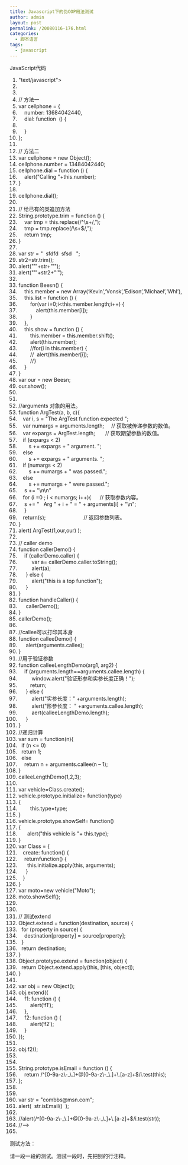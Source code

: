```yaml
---
title: Javascript下的伪OOP用法测试
author: admin
layout: post
permalink: /20080116-176.html
categories:
  - 脚本语言
tags:
  - javascript
---
```

<div class="codeText">
  <div class="codeHead">
    JavaScript代码
  </div>
  
  <ol class="dp-c" start="1">
    <li class="alt">
      <span><span><script&nbsp;type=</span><span class="string">"text/javascript"</span><span>>&nbsp;&nbsp;</span></span>
    </li>
    <li class="">
      <span><!&#8211;&nbsp;&nbsp;</span>
    </li>
    <li class="alt">
      <span>&nbsp;&nbsp;</span>
    </li>
    <li class="">
      <span><span class="comment">//&nbsp;方法一</span><span>&nbsp;&nbsp;</span></span>
    </li>
    <li class="alt">
      <span><span class="keyword">var</span><span>&nbsp;cellphone&nbsp;=&nbsp;{&nbsp;&nbsp;</span></span>
    </li>
    <li class="">
      <span>&nbsp;&nbsp;&nbsp;&nbsp;number:&nbsp;13684042440,&nbsp;&nbsp;</span>
    </li>
    <li class="alt">
      <span>&nbsp;&nbsp;&nbsp;&nbsp;dial:&nbsp;<span class="keyword">function</span><span>&nbsp;&nbsp;()&nbsp;{&nbsp;&nbsp;</span></span>
    </li>
    <li class="">
      <span>&nbsp;&nbsp;&nbsp;&nbsp;&nbsp;&nbsp;&nbsp;&nbsp;&nbsp;&nbsp;</span>
    </li>
    <li class="alt">
      <span>&nbsp;&nbsp;&nbsp;&nbsp;}&nbsp;&nbsp;</span>
    </li>
    <li class="">
      <span>};&nbsp;&nbsp;</span>
    </li>
    <li class="alt">
      <span>&nbsp;&nbsp;</span>
    </li>
    <li class="">
      <span><span class="comment">//&nbsp;方法二</span><span>&nbsp;&nbsp;</span></span>
    </li>
    <li class="alt">
      <span><span class="keyword">var</span><span>&nbsp;cellphone&nbsp;=&nbsp;</span><span class="keyword">new</span><span>&nbsp;Object();&nbsp;&nbsp;</span></span>
    </li>
    <li class="">
      <span>cellphone.number&nbsp;=&nbsp;13484042440;&nbsp;&nbsp;</span>
    </li>
    <li class="alt">
      <span>cellphone.dial&nbsp;=&nbsp;<span class="keyword">function</span><span>&nbsp;()&nbsp;{&nbsp;&nbsp;</span></span>
    </li>
    <li class="">
      <span>&nbsp;&nbsp;&nbsp;&nbsp;alert(<span class="string">"Calling&nbsp;"</span><span>+</span><span class="keyword">this</span><span>.number);&nbsp;&nbsp;</span></span>
    </li>
    <li class="alt">
      <span>}&nbsp;&nbsp;</span>
    </li>
    <li class="">
      <span>&nbsp;&nbsp;</span>
    </li>
    <li class="alt">
      <span>cellphone.dial();&nbsp;&nbsp;</span>
    </li>
    <li class="">
      <span>&nbsp;&nbsp;</span>
    </li>
    <li class="alt">
      <span><span class="comment">//&nbsp;给已有的类追加方法</span><span>&nbsp;&nbsp;</span></span>
    </li>
    <li class="">
      <span>String.prototype.trim&nbsp;=&nbsp;<span class="keyword">function</span><span>&nbsp;()&nbsp;{&nbsp;&nbsp;</span></span>
    </li>
    <li class="alt">
      <span>&nbsp;&nbsp;&nbsp;&nbsp;<span class="keyword">var</span><span>&nbsp;tmp&nbsp;=&nbsp;</span><span class="keyword">this</span><span>.replace(/^\s+/,</span><span class="string">&#8221;</span><span>);&nbsp;&nbsp;</span></span>
    </li>
    <li class="">
      <span>&nbsp;&nbsp;&nbsp;&nbsp;tmp&nbsp;=&nbsp;tmp.replace(/\s+$/,<span class="string">&#8221;</span><span>);&nbsp;&nbsp;</span></span>
    </li>
    <li class="alt">
      <span>&nbsp;&nbsp;&nbsp;&nbsp;<span class="keyword">return</span><span>&nbsp;tmp;&nbsp;&nbsp;</span></span>
    </li>
    <li class="">
      <span>}&nbsp;&nbsp;</span>
    </li>
    <li class="alt">
      <span>&nbsp;&nbsp;</span>
    </li>
    <li class="">
      <span><span class="keyword">var</span><span>&nbsp;str&nbsp;=&nbsp;</span><span class="string">"&nbsp;&nbsp;sfdfd&nbsp;&nbsp;sfsd&nbsp;&nbsp;&nbsp;"</span><span>;&nbsp;&nbsp;</span></span>
    </li>
    <li class="alt">
      <span>str2=str.trim();&nbsp;&nbsp;</span>
    </li>
    <li class="">
      <span>alert(<span class="string">"&#8217;"</span><span>+str+</span><span class="string">"&#8217;"</span><span>);&nbsp;&nbsp;</span></span>
    </li>
    <li class="alt">
      <span>alert(<span class="string">"&#8217;"</span><span>+str2+</span><span class="string">"&#8217;"</span><span>);&nbsp;&nbsp;</span></span>
    </li>
    <li class="">
      <span>&nbsp;&nbsp;</span>
    </li>
    <li class="alt">
      <span><span class="keyword">function</span><span>&nbsp;Beesn()&nbsp;{&nbsp;&nbsp;</span></span>
    </li>
    <li class="">
      <span>&nbsp;&nbsp;&nbsp;&nbsp;<span class="keyword">this</span><span>.member&nbsp;=&nbsp;</span><span class="keyword">new</span><span>&nbsp;Array(</span><span class="string">&#8216;Kevin&#8217;</span><span>,</span><span class="string">&#8216;Vonsk&#8217;</span><span>,</span><span class="string">&#8216;Edison&#8217;</span><span>,</span><span class="string">&#8216;Michael&#8217;</span><span>,</span><span class="string">&#8216;Whl&#8217;</span><span>),&nbsp;&nbsp;</span></span>
    </li>
    <li class="alt">
      <span>&nbsp;&nbsp;&nbsp;&nbsp;<span class="keyword">this</span><span>.list&nbsp;=&nbsp;</span><span class="keyword">function</span><span>&nbsp;()&nbsp;{&nbsp;&nbsp;</span></span>
    </li>
    <li class="">
      <span>&nbsp;&nbsp;&nbsp;&nbsp;&nbsp;&nbsp;&nbsp;&nbsp;<span class="keyword">for</span><span>(</span><span class="keyword">var</span><span>&nbsp;i=0;i<</span><span class="keyword">this</span><span>.member.length;i++)&nbsp;{&nbsp;&nbsp;</span></span>
    </li>
    <li class="alt">
      <span>&nbsp;&nbsp;&nbsp;&nbsp;&nbsp;&nbsp;&nbsp;&nbsp;&nbsp;&nbsp;&nbsp;&nbsp;alert(<span class="keyword">this</span><span>.member[i]);&nbsp;&nbsp;</span></span>
    </li>
    <li class="">
      <span>&nbsp;&nbsp;&nbsp;&nbsp;&nbsp;&nbsp;&nbsp;&nbsp;}&nbsp;&nbsp;</span>
    </li>
    <li class="alt">
      <span>&nbsp;&nbsp;&nbsp;&nbsp;},&nbsp;&nbsp;</span>
    </li>
    <li class="">
      <span>&nbsp;&nbsp;&nbsp;&nbsp;<span class="keyword">this</span><span>.show&nbsp;=&nbsp;</span><span class="keyword">function</span><span>&nbsp;()&nbsp;{&nbsp;&nbsp;</span></span>
    </li>
    <li class="alt">
      <span>&nbsp;&nbsp;&nbsp;&nbsp;&nbsp;&nbsp;&nbsp;&nbsp;<span class="keyword">this</span><span>.member&nbsp;=&nbsp;</span><span class="keyword">this</span><span>.member.shift();&nbsp;&nbsp;</span></span>
    </li>
    <li class="">
      <span>&nbsp;&nbsp;&nbsp;&nbsp;&nbsp;&nbsp;&nbsp;&nbsp;alert(<span class="keyword">this</span><span>.member);&nbsp;&nbsp;</span></span>
    </li>
    <li class="alt">
      <span>&nbsp;&nbsp;&nbsp;&nbsp;&nbsp;&nbsp;&nbsp;&nbsp;<span class="comment">//for(i&nbsp;in&nbsp;this.member)&nbsp;{</span><span>&nbsp;&nbsp;</span></span>
    </li>
    <li class="">
      <span>&nbsp;&nbsp;&nbsp;&nbsp;&nbsp;&nbsp;&nbsp;&nbsp;<span class="comment">//&nbsp;&nbsp;alert(this.member[i]);</span><span>&nbsp;&nbsp;</span></span>
    </li>
    <li class="alt">
      <span>&nbsp;&nbsp;&nbsp;&nbsp;&nbsp;&nbsp;&nbsp;&nbsp;<span class="comment">//}</span><span>&nbsp;&nbsp;</span></span>
    </li>
    <li class="">
      <span>&nbsp;&nbsp;&nbsp;&nbsp;}&nbsp;&nbsp;</span>
    </li>
    <li class="alt">
      <span>}&nbsp;&nbsp;</span>
    </li>
    <li class="">
      <span><span class="keyword">var</span><span>&nbsp;our&nbsp;=&nbsp;</span><span class="keyword">new</span><span>&nbsp;Beesn;&nbsp;&nbsp;</span></span>
    </li>
    <li class="alt">
      <span>our.show();&nbsp;&nbsp;</span>
    </li>
    <li class="">
      <span>&nbsp;&nbsp;</span>
    </li>
    <li class="alt">
      <span>&nbsp;&nbsp;</span>
    </li>
    <li class="">
      <span><span class="comment">//arguments&nbsp;对象的用法。</span><span>&nbsp;&nbsp;</span></span>
    </li>
    <li class="alt">
      <span><span class="keyword">function</span><span>&nbsp;ArgTest(a,&nbsp;b,&nbsp;c){&nbsp;&nbsp;</span></span>
    </li>
    <li class="">
      <span>&nbsp;&nbsp;&nbsp;<span class="keyword">var</span><span>&nbsp;i,&nbsp;s&nbsp;=&nbsp;</span><span class="string">"The&nbsp;ArgTest&nbsp;function&nbsp;expected&nbsp;"</span><span>;&nbsp;&nbsp;</span></span>
    </li>
    <li class="alt">
      <span>&nbsp;&nbsp;&nbsp;<span class="keyword">var</span><span>&nbsp;numargs&nbsp;=&nbsp;arguments.length;&nbsp;&nbsp;&nbsp;&nbsp;&nbsp;</span><span class="comment">//&nbsp;获取被传递参数的数值。</span><span>&nbsp;&nbsp;</span></span>
    </li>
    <li class="">
      <span>&nbsp;&nbsp;&nbsp;<span class="keyword">var</span><span>&nbsp;expargs&nbsp;=&nbsp;ArgTest.length;&nbsp;&nbsp;&nbsp;&nbsp;&nbsp;&nbsp;&nbsp;</span><span class="comment">//&nbsp;获取期望参数的数值。</span><span>&nbsp;&nbsp;</span></span>
    </li>
    <li class="alt">
      <span>&nbsp;&nbsp;&nbsp;<span class="keyword">if</span><span>&nbsp;(expargs&nbsp;<&nbsp;2)&nbsp;&nbsp;</span></span>
    </li>
    <li class="">
      <span>&nbsp;&nbsp;&nbsp;&nbsp;&nbsp;&nbsp;&nbsp;s&nbsp;+=&nbsp;expargs&nbsp;+&nbsp;<span class="string">"&nbsp;argument.&nbsp;"</span><span>;&nbsp;&nbsp;</span></span>
    </li>
    <li class="alt">
      <span>&nbsp;&nbsp;&nbsp;<span class="keyword">else</span><span>&nbsp;&nbsp;</span></span>
    </li>
    <li class="">
      <span>&nbsp;&nbsp;&nbsp;&nbsp;&nbsp;&nbsp;&nbsp;s&nbsp;+=&nbsp;expargs&nbsp;+&nbsp;<span class="string">"&nbsp;arguments.&nbsp;"</span><span>;&nbsp;&nbsp;</span></span>
    </li>
    <li class="alt">
      <span>&nbsp;&nbsp;&nbsp;<span class="keyword">if</span><span>&nbsp;(numargs&nbsp;<&nbsp;2)&nbsp;&nbsp;</span></span>
    </li>
    <li class="">
      <span>&nbsp;&nbsp;&nbsp;&nbsp;&nbsp;&nbsp;&nbsp;s&nbsp;+=&nbsp;numargs&nbsp;+&nbsp;<span class="string">"&nbsp;was&nbsp;passed."</span><span>;&nbsp;&nbsp;</span></span>
    </li>
    <li class="alt">
      <span>&nbsp;&nbsp;&nbsp;<span class="keyword">else</span><span>&nbsp;&nbsp;</span></span>
    </li>
    <li class="">
      <span>&nbsp;&nbsp;&nbsp;&nbsp;&nbsp;&nbsp;&nbsp;s&nbsp;+=&nbsp;numargs&nbsp;+&nbsp;<span class="string">"&nbsp;were&nbsp;passed."</span><span>;&nbsp;&nbsp;</span></span>
    </li>
    <li class="alt">
      <span>&nbsp;&nbsp;&nbsp;&nbsp;s&nbsp;+=&nbsp;<span class="string">"\n\n"</span><span>&nbsp;&nbsp;</span></span>
    </li>
    <li class="">
      <span>&nbsp;&nbsp;&nbsp;<span class="keyword">for</span><span>&nbsp;(i&nbsp;=0&nbsp;;&nbsp;i&nbsp;<&nbsp;numargs;&nbsp;i++){&nbsp;&nbsp;&nbsp;&nbsp;&nbsp;&nbsp;</span><span class="comment">//&nbsp;获取参数内容。</span><span>&nbsp;&nbsp;</span></span>
    </li>
    <li class="alt">
      <span>&nbsp;&nbsp;&nbsp;&nbsp;s&nbsp;+=&nbsp;<span class="string">"&nbsp;&nbsp;&nbsp;Arg&nbsp;"</span><span>&nbsp;+&nbsp;i&nbsp;+&nbsp;</span><span class="string">"&nbsp;=&nbsp;"</span><span>&nbsp;+&nbsp;arguments[i]&nbsp;+&nbsp;</span><span class="string">"\n"</span><span>;&nbsp;&nbsp;</span></span>
    </li>
    <li class="">
      <span>&nbsp;&nbsp;&nbsp;&nbsp;}&nbsp;&nbsp;</span>
    </li>
    <li class="alt">
      <span>&nbsp;&nbsp;&nbsp;<span class="keyword">return</span><span>(s);&nbsp;&nbsp;&nbsp;&nbsp;&nbsp;&nbsp;&nbsp;&nbsp;&nbsp;&nbsp;&nbsp;&nbsp;&nbsp;&nbsp;&nbsp;&nbsp;&nbsp;&nbsp;&nbsp;&nbsp;&nbsp;&nbsp;&nbsp;&nbsp;&nbsp;&nbsp;</span><span class="comment">//&nbsp;返回参数列表。</span><span>&nbsp;&nbsp;</span></span>
    </li>
    <li class="">
      <span>}&nbsp;&nbsp;</span>
    </li>
    <li class="alt">
      <span>alert(&nbsp;ArgTest(1,our,our)&nbsp;);&nbsp;&nbsp;</span>
    </li>
    <li class="">
      <span>&nbsp;&nbsp;</span>
    </li>
    <li class="alt">
      <span><span class="comment">//&nbsp;caller&nbsp;demo</span><span>&nbsp;&nbsp;</span></span>
    </li>
    <li class="">
      <span><span class="keyword">function</span><span>&nbsp;callerDemo()&nbsp;{&nbsp;&nbsp;</span></span>
    </li>
    <li class="alt">
      <span>&nbsp;&nbsp;&nbsp;&nbsp;<span class="keyword">if</span><span>&nbsp;(callerDemo.caller)&nbsp;{&nbsp;&nbsp;</span></span>
    </li>
    <li class="">
      <span>&nbsp;&nbsp;&nbsp;&nbsp;&nbsp;&nbsp;&nbsp;&nbsp;&nbsp;<span class="keyword">var</span><span>&nbsp;a=&nbsp;callerDemo.caller.toString();&nbsp;&nbsp;</span></span>
    </li>
    <li class="alt">
      <span>&nbsp;&nbsp;&nbsp;&nbsp;&nbsp;&nbsp;&nbsp;&nbsp;&nbsp;alert(a);&nbsp;&nbsp;</span>
    </li>
    <li class="">
      <span>&nbsp;&nbsp;&nbsp;&nbsp;&nbsp;}&nbsp;<span class="keyword">else</span><span>&nbsp;{&nbsp;&nbsp;</span></span>
    </li>
    <li class="alt">
      <span>&nbsp;&nbsp;&nbsp;&nbsp;&nbsp;&nbsp;&nbsp;&nbsp;&nbsp;alert(<span class="string">"this&nbsp;is&nbsp;a&nbsp;top&nbsp;function"</span><span>);&nbsp;&nbsp;</span></span>
    </li>
    <li class="">
      <span>&nbsp;&nbsp;&nbsp;&nbsp;&nbsp;}&nbsp;&nbsp;</span>
    </li>
    <li class="alt">
      <span>}&nbsp;&nbsp;</span>
    </li>
    <li class="">
      <span><span class="keyword">function</span><span>&nbsp;handleCaller()&nbsp;{&nbsp;&nbsp;</span></span>
    </li>
    <li class="alt">
      <span>&nbsp;&nbsp;&nbsp;&nbsp;&nbsp;callerDemo();&nbsp;&nbsp;</span>
    </li>
    <li class="">
      <span>}&nbsp;&nbsp;</span>
    </li>
    <li class="alt">
      <span>callerDemo();&nbsp;&nbsp;</span>
    </li>
    <li class="">
      <span>&nbsp;&nbsp;</span>
    </li>
    <li class="alt">
      <span><span class="comment">//callee可以打印其本身</span><span>&nbsp;&nbsp;</span></span>
    </li>
    <li class="">
      <span><span class="keyword">function</span><span>&nbsp;calleeDemo()&nbsp;{&nbsp;&nbsp;</span></span>
    </li>
    <li class="alt">
      <span>&nbsp;&nbsp;&nbsp;&nbsp;&nbsp;alert(arguments.callee);&nbsp;&nbsp;</span>
    </li>
    <li class="">
      <span>}&nbsp;&nbsp;</span>
    </li>
    <li class="alt">
      <span><span class="comment">//用于验证参数</span><span>&nbsp;&nbsp;</span></span>
    </li>
    <li class="">
      <span><span class="keyword">function</span><span>&nbsp;calleeLengthDemo(arg1,&nbsp;arg2)&nbsp;{&nbsp;&nbsp;</span></span>
    </li>
    <li class="alt">
      <span>&nbsp;&nbsp;&nbsp;&nbsp;<span class="keyword">if</span><span>&nbsp;(arguments.length==arguments.callee.length)&nbsp;{&nbsp;&nbsp;</span></span>
    </li>
    <li class="">
      <span>&nbsp;&nbsp;&nbsp;&nbsp;&nbsp;&nbsp;&nbsp;&nbsp;&nbsp;window.alert(<span class="string">"验证形参和实参长度正确！"</span><span>);&nbsp;&nbsp;</span></span>
    </li>
    <li class="alt">
      <span>&nbsp;&nbsp;&nbsp;&nbsp;&nbsp;&nbsp;&nbsp;&nbsp;<span class="keyword">return</span><span>;&nbsp;&nbsp;</span></span>
    </li>
    <li class="">
      <span>&nbsp;&nbsp;&nbsp;&nbsp;&nbsp;}&nbsp;<span class="keyword">else</span><span>&nbsp;{&nbsp;&nbsp;</span></span>
    </li>
    <li class="alt">
      <span>&nbsp;&nbsp;&nbsp;&nbsp;&nbsp;&nbsp;&nbsp;&nbsp;&nbsp;alert(<span class="string">"实参长度："</span><span>&nbsp;+arguments.length);&nbsp;&nbsp;</span></span>
    </li>
    <li class="">
      <span>&nbsp;&nbsp;&nbsp;&nbsp;&nbsp;&nbsp;&nbsp;&nbsp;&nbsp;alert(<span class="string">"形参长度：&nbsp;"</span><span>&nbsp;+arguments.callee.length);&nbsp;&nbsp;</span></span>
    </li>
    <li class="alt">
      <span>&nbsp;&nbsp;&nbsp;&nbsp;&nbsp;&nbsp;&nbsp;&nbsp;&nbsp;aert(calleeLengthDemo.length);&nbsp;&nbsp;</span>
    </li>
    <li class="">
      <span>&nbsp;&nbsp;&nbsp;&nbsp;&nbsp;}&nbsp;&nbsp;</span>
    </li>
    <li class="alt">
      <span>}&nbsp;&nbsp;</span>
    </li>
    <li class="">
      <span><span class="comment">//递归计算</span><span>&nbsp;&nbsp;</span></span>
    </li>
    <li class="alt">
      <span><span class="keyword">var</span><span>&nbsp;sum&nbsp;=&nbsp;</span><span class="keyword">function</span><span>(n){&nbsp;&nbsp;</span></span>
    </li>
    <li class="">
      <span>&nbsp;&nbsp;<span class="keyword">if</span><span>&nbsp;(n&nbsp;<=&nbsp;0)&nbsp;&nbsp;&nbsp;&nbsp;&nbsp;&nbsp;&nbsp;&nbsp;&nbsp;&nbsp;&nbsp;&nbsp;&nbsp;&nbsp;&nbsp;&nbsp;&nbsp;&nbsp;&nbsp;&nbsp;&nbsp;&nbsp;&nbsp;&nbsp;&nbsp;&nbsp;</span></span>
    </li>
    <li class="alt">
      <span>&nbsp;&nbsp;<span class="keyword">return</span><span>&nbsp;1;&nbsp;&nbsp;</span></span>
    </li>
    <li class="">
      <span>&nbsp;&nbsp;<span class="keyword">else</span><span>&nbsp;&nbsp;</span></span>
    </li>
    <li class="alt">
      <span>&nbsp;&nbsp;&nbsp;&nbsp;<span class="keyword">return</span><span>&nbsp;n&nbsp;+&nbsp;arguments.callee(n&nbsp;&#8211;&nbsp;1);&nbsp;&nbsp;</span></span>
    </li>
    <li class="">
      <span>}&nbsp;&nbsp;</span>
    </li>
    <li class="alt">
      <span>calleeLengthDemo(1,2,3);&nbsp;&nbsp;</span>
    </li>
    <li class="">
      <span>&nbsp;&nbsp;</span>
    </li>
    <li class="alt">
      <span><span class="keyword">var</span><span>&nbsp;vehicle=Class.create();&nbsp;&nbsp;</span></span>
    </li>
    <li class="">
      <span>vehicle.prototype.initialize=&nbsp;<span class="keyword">function</span><span>(type)&nbsp;&nbsp;</span></span>
    </li>
    <li class="alt">
      <span>{&nbsp;&nbsp;</span>
    </li>
    <li class="">
      <span>&nbsp;&nbsp;&nbsp;&nbsp;&nbsp;&nbsp;&nbsp;&nbsp;<span class="keyword">this</span><span>.type=type;&nbsp;&nbsp;</span></span>
    </li>
    <li class="alt">
      <span>}&nbsp;&nbsp;</span>
    </li>
    <li class="">
      <span>vehicle.prototype.showSelf=&nbsp;<span class="keyword">function</span><span>()&nbsp;&nbsp;</span></span>
    </li>
    <li class="alt">
      <span>{&nbsp;&nbsp;</span>
    </li>
    <li class="">
      <span>&nbsp;&nbsp;&nbsp;&nbsp;&nbsp;&nbsp;alert(<span class="string">"this&nbsp;vehicle&nbsp;is&nbsp;"</span><span>+&nbsp;</span><span class="keyword">this</span><span>.type);&nbsp;&nbsp;</span></span>
    </li>
    <li class="alt">
      <span>}&nbsp;&nbsp;</span>
    </li>
    <li class="">
      <span><span class="keyword">var</span><span>&nbsp;Class&nbsp;=&nbsp;{&nbsp;&nbsp;</span></span>
    </li>
    <li class="alt">
      <span>&nbsp;&nbsp;&nbsp;create:&nbsp;<span class="keyword">function</span><span>()&nbsp;{&nbsp;&nbsp;</span></span>
    </li>
    <li class="">
      <span>&nbsp;&nbsp;&nbsp;&nbsp;returnfunction()&nbsp;{&nbsp;&nbsp;</span>
    </li>
    <li class="alt">
      <span>&nbsp;&nbsp;&nbsp;&nbsp;&nbsp;&nbsp;<span class="keyword">this</span><span>.initialize.apply(</span><span class="keyword">this</span><span>,&nbsp;arguments);&nbsp;&nbsp;</span></span>
    </li>
    <li class="">
      <span>&nbsp;&nbsp;&nbsp;&nbsp;&nbsp;}&nbsp;&nbsp;</span>
    </li>
    <li class="alt">
      <span>&nbsp;&nbsp;&nbsp;}&nbsp;&nbsp;</span>
    </li>
    <li class="">
      <span>}&nbsp;&nbsp;</span>
    </li>
    <li class="alt">
      <span><span class="keyword">var</span><span>&nbsp;moto=</span><span class="keyword">new</span><span>&nbsp;vehicle(</span><span class="string">"Moto"</span><span>);&nbsp;&nbsp;</span></span>
    </li>
    <li class="">
      <span>moto.showSelf();&nbsp;&nbsp;</span>
    </li>
    <li class="alt">
      <span>&nbsp;&nbsp;</span>
    </li>
    <li class="">
      <span>&nbsp;&nbsp;</span>
    </li>
    <li class="alt">
      <span><span class="comment">//&nbsp;测试extend</span><span>&nbsp;&nbsp;</span></span>
    </li>
    <li class="">
      <span>Object.extend&nbsp;=&nbsp;<span class="keyword">function</span><span>(destination,&nbsp;source)&nbsp;{&nbsp;&nbsp;</span></span>
    </li>
    <li class="alt">
      <span>&nbsp;&nbsp;<span class="keyword">for</span><span>&nbsp;(property&nbsp;</span><span class="keyword">in</span><span>&nbsp;source)&nbsp;{&nbsp;&nbsp;</span></span>
    </li>
    <li class="">
      <span>&nbsp;&nbsp;&nbsp;&nbsp;destination[property]&nbsp;=&nbsp;source[property];&nbsp;&nbsp;</span>
    </li>
    <li class="alt">
      <span>&nbsp;&nbsp;}&nbsp;&nbsp;</span>
    </li>
    <li class="">
      <span>&nbsp;&nbsp;<span class="keyword">return</span><span>&nbsp;destination;&nbsp;&nbsp;</span></span>
    </li>
    <li class="alt">
      <span>}&nbsp;&nbsp;</span>
    </li>
    <li class="">
      <span>Object.prototype.extend&nbsp;=&nbsp;<span class="keyword">function</span><span>(object)&nbsp;{&nbsp;&nbsp;</span></span>
    </li>
    <li class="alt">
      <span>&nbsp;&nbsp;<span class="keyword">return</span><span>&nbsp;Object.extend.apply(</span><span class="keyword">this</span><span>,&nbsp;[</span><span class="keyword">this</span><span>,&nbsp;object]);&nbsp;&nbsp;</span></span>
    </li>
    <li class="">
      <span>}&nbsp;&nbsp;</span>
    </li>
    <li class="alt">
      <span>&nbsp;&nbsp;</span>
    </li>
    <li class="">
      <span><span class="keyword">var</span><span>&nbsp;obj&nbsp;=&nbsp;</span><span class="keyword">new</span><span>&nbsp;Object();&nbsp;&nbsp;</span></span>
    </li>
    <li class="alt">
      <span>obj.extend({&nbsp;&nbsp;</span>
    </li>
    <li class="">
      <span>&nbsp;&nbsp;&nbsp;&nbsp;f1:&nbsp;<span class="keyword">function</span><span>&nbsp;()&nbsp;{&nbsp;&nbsp;</span></span>
    </li>
    <li class="alt">
      <span>&nbsp;&nbsp;&nbsp;&nbsp;&nbsp;&nbsp;&nbsp;&nbsp;alert(<span class="string">&#8216;f1&#8242;</span><span>);&nbsp;&nbsp;</span></span>
    </li>
    <li class="">
      <span>&nbsp;&nbsp;&nbsp;&nbsp;},&nbsp;&nbsp;</span>
    </li>
    <li class="alt">
      <span>&nbsp;&nbsp;&nbsp;&nbsp;f2:&nbsp;<span class="keyword">function</span><span>&nbsp;()&nbsp;{&nbsp;&nbsp;</span></span>
    </li>
    <li class="">
      <span>&nbsp;&nbsp;&nbsp;&nbsp;&nbsp;&nbsp;&nbsp;&nbsp;alert(<span class="string">&#8216;f2&#8242;</span><span>);&nbsp;&nbsp;</span></span>
    </li>
    <li class="alt">
      <span>&nbsp;&nbsp;&nbsp;&nbsp;}&nbsp;&nbsp;</span>
    </li>
    <li class="">
      <span>});&nbsp;&nbsp;</span>
    </li>
    <li class="alt">
      <span>&nbsp;&nbsp;</span>
    </li>
    <li class="">
      <span>obj.f2();&nbsp;&nbsp;</span>
    </li>
    <li class="alt">
      <span>&nbsp;&nbsp;</span>
    </li>
    <li class="">
      <span>&nbsp;&nbsp;</span>
    </li>
    <li class="alt">
      <span>String.prototype.isEmail&nbsp;=&nbsp;<span class="keyword">function</span><span>&nbsp;()&nbsp;{&nbsp;&nbsp;</span></span>
    </li>
    <li class="">
      <span>&nbsp;&nbsp;&nbsp;&nbsp;<span class="keyword">return</span><span>&nbsp;/^[0-9a-z\-_\.]+@[0-9a-z\-_\.]+\.[a-z]+$/i.test(</span><span class="keyword">this</span><span>);&nbsp;&nbsp;</span></span>
    </li>
    <li class="alt">
      <span>};&nbsp;&nbsp;</span>
    </li>
    <li class="">
      <span>&nbsp;&nbsp;</span>
    </li>
    <li class="alt">
      <span>&nbsp;&nbsp;</span>
    </li>
    <li class="">
      <span><span class="keyword">var</span><span>&nbsp;str&nbsp;=&nbsp;</span><span class="string">"combbs@msn.com"</span><span>;&nbsp;&nbsp;</span></span>
    </li>
    <li class="alt">
      <span>alert(&nbsp;&nbsp;str.isEmail()&nbsp;&nbsp;);&nbsp;&nbsp;</span>
    </li>
    <li class="">
      <span>&nbsp;&nbsp;</span>
    </li>
    <li class="alt">
      <span><span class="comment">//alert(/^[0-9a-z\-_\.]+@[0-9a-z\-_\.]+\.[a-z]+$/i.test(str));</span><span>&nbsp;&nbsp;</span></span>
    </li>
    <li class="">
      <span><span class="comment">//&#8211;></span><span>&nbsp;&nbsp;</span></span>
    </li>
    <li class="alt">
      <span></script>&nbsp;&nbsp;</span>
    </li>
  </ol>
</div>

测试方法：

请一段一段的测试。测试一段时，先把别的行注释。